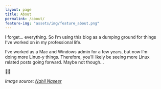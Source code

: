 ```yaml
---
layout: page
title: About
permalink: /about/
feature-img: "assets/img/feature_about.png"
---
```


I forget… everything. So I’m using this blog as a dumping ground for things I’ve worked on in my professional life.

I’ve worked as a Mac and Windows admin for a few years, but now I’m doing more Linux-y things. Therefore, you’ll likely be seeing more Linux related posts going forward. Maybe not though...

✌🏼

*Image source: [Nahil Naseer](https://unsplash.com/@nahilnaseer)*